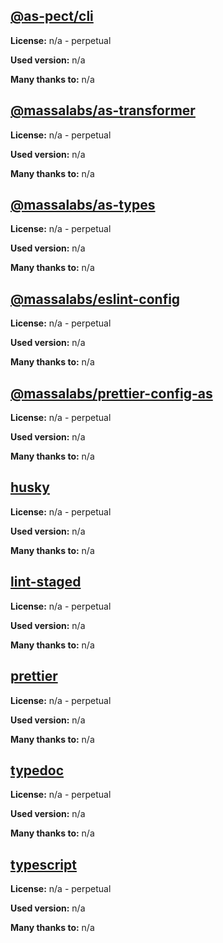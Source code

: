 
## [@as-pect/cli](git+https://github.com/jtenner/as-pect.git#master)

**License:** n/a - perpetual

**Used version:** n/a

**Many thanks to:** n/a

## [@massalabs/as-transformer](https://registry.npmjs.org/@massalabs/as-transformer/-/as-transformer-0.1.3-dev.20230303154314.tgz)

**License:** n/a - perpetual

**Used version:** n/a

**Many thanks to:** n/a

## [@massalabs/as-types](https://registry.npmjs.org/@massalabs/as-types/-/as-types-0.0.3-dev.20230303154314.tgz)

**License:** n/a - perpetual

**Used version:** n/a

**Many thanks to:** n/a

## [@massalabs/eslint-config](git+https://github.com/massalabs/eslint-config.git)

**License:** n/a - perpetual

**Used version:** n/a

**Many thanks to:** n/a

## [@massalabs/prettier-config-as](git+https://github.com/massalabs/prettier-config-as.git)

**License:** n/a - perpetual

**Used version:** n/a

**Many thanks to:** n/a

## [husky](git+https://github.com/typicode/husky.git)

**License:** n/a - perpetual

**Used version:** n/a

**Many thanks to:** n/a

## [lint-staged](git+https://github.com/okonet/lint-staged.git)

**License:** n/a - perpetual

**Used version:** n/a

**Many thanks to:** n/a

## [prettier](git+https://github.com/prettier/prettier.git)

**License:** n/a - perpetual

**Used version:** n/a

**Many thanks to:** n/a

## [typedoc](git://github.com/TypeStrong/TypeDoc.git)

**License:** n/a - perpetual

**Used version:** n/a

**Many thanks to:** n/a

## [typescript](git+https://github.com/Microsoft/TypeScript.git)

**License:** n/a - perpetual

**Used version:** n/a

**Many thanks to:** n/a

